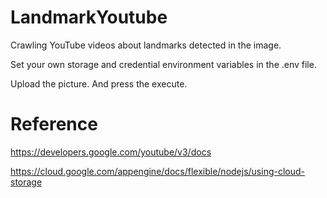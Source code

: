# LandmarkYoutube
Crawling YouTube videos about landmarks detected in the image.

Set your own storage and credential environment variables in the .env file.

Upload the picture. And press the execute.

# Reference
https://developers.google.com/youtube/v3/docs

https://cloud.google.com/appengine/docs/flexible/nodejs/using-cloud-storage

